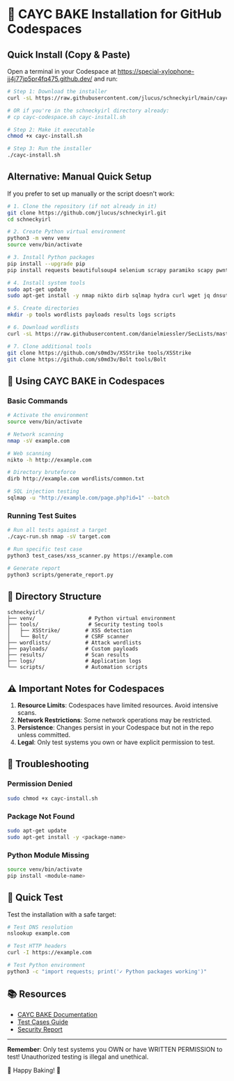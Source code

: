 # 🍰 CAYC BAKE Installation for GitHub Codespaces

## Quick Install (Copy & Paste)

Open a terminal in your Codespace at https://special-xylophone-jj4j77jp5pr4fq475.github.dev/ and run:

```bash
# Step 1: Download the installer
curl -sL https://raw.githubusercontent.com/jlucus/schneckyirl/main/cayc-codespace.sh -o cayc-install.sh

# OR if you're in the schneckyirl directory already:
# cp cayc-codespace.sh cayc-install.sh

# Step 2: Make it executable
chmod +x cayc-install.sh

# Step 3: Run the installer
./cayc-install.sh
```

## Alternative: Manual Quick Setup

If you prefer to set up manually or the script doesn't work:

```bash
# 1. Clone the repository (if not already in it)
git clone https://github.com/jlucus/schneckyirl.git
cd schneckyirl

# 2. Create Python virtual environment
python3 -m venv venv
source venv/bin/activate

# 3. Install Python packages
pip install --upgrade pip
pip install requests beautifulsoup4 selenium scrapy paramiko scapy pwntools impacket python-nmap shodan colorama rich

# 4. Install system tools
sudo apt-get update
sudo apt-get install -y nmap nikto dirb sqlmap hydra curl wget jq dnsutils net-tools

# 5. Create directories
mkdir -p tools wordlists payloads results logs scripts

# 6. Download wordlists
curl -sL https://raw.githubusercontent.com/danielmiessler/SecLists/master/Discovery/Web-Content/common.txt -o wordlists/common.txt

# 7. Clone additional tools
git clone https://github.com/s0md3v/XSStrike tools/XSStrike
git clone https://github.com/s0md3v/Bolt tools/Bolt
```

## 🚀 Using CAYC BAKE in Codespaces

### Basic Commands

```bash
# Activate the environment
source venv/bin/activate

# Network scanning
nmap -sV example.com

# Web scanning
nikto -h http://example.com

# Directory bruteforce
dirb http://example.com wordlists/common.txt

# SQL injection testing
sqlmap -u "http://example.com/page.php?id=1" --batch
```

### Running Test Suites

```bash
# Run all tests against a target
./cayc-run.sh nmap -sV target.com

# Run specific test case
python3 test_cases/xss_scanner.py https://example.com

# Generate report
python3 scripts/generate_report.py
```

## 📁 Directory Structure

```
schneckyirl/
├── venv/                 # Python virtual environment
├── tools/                # Security testing tools
│   ├── XSStrike/        # XSS detection
│   └── Bolt/            # CSRF scanner
├── wordlists/           # Attack wordlists
├── payloads/            # Custom payloads
├── results/             # Scan results
├── logs/                # Application logs
└── scripts/             # Automation scripts
```

## ⚠️ Important Notes for Codespaces

1. **Resource Limits**: Codespaces have limited resources. Avoid intensive scans.
2. **Network Restrictions**: Some network operations may be restricted.
3. **Persistence**: Changes persist in your Codespace but not in the repo unless committed.
4. **Legal**: Only test systems you own or have explicit permission to test.

## 🔧 Troubleshooting

### Permission Denied
```bash
sudo chmod +x cayc-install.sh
```

### Package Not Found
```bash
sudo apt-get update
sudo apt-get install -y <package-name>
```

### Python Module Missing
```bash
source venv/bin/activate
pip install <module-name>
```

## 🎯 Quick Test

Test the installation with a safe target:

```bash
# Test DNS resolution
nslookup example.com

# Test HTTP headers
curl -I https://example.com

# Test Python environment
python3 -c "import requests; print('✓ Python packages working')"
```

## 📚 Resources

- [CAYC BAKE Documentation](./TOOLING.md)
- [Test Cases Guide](./TEST_CASES.md)
- [Security Report](./REPORT.md)

---

**Remember**: Only test systems you OWN or have WRITTEN PERMISSION to test! Unauthorized testing is illegal and unethical.

🍰 Happy Baking! 🤡

